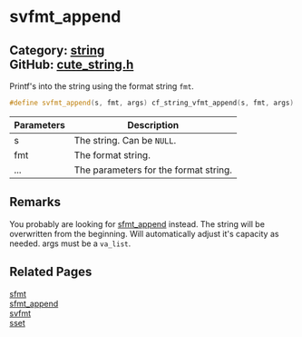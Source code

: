 [](../header.md ':include')

# svfmt_append

Category: [string](https://github.com/RandyGaul/cute_framework/blob/master/docs/api_reference?id=string)  
GitHub: [cute_string.h](https://github.com/RandyGaul/cute_framework/blob/master/include/cute_string.h)  
---

Printf's into the string using the format string `fmt`.

```cpp
#define svfmt_append(s, fmt, args) cf_string_vfmt_append(s, fmt, args)
```

Parameters | Description
--- | ---
s | The string. Can be `NULL`.
fmt | The format string.
... | The parameters for the format string.

## Remarks

You probably are looking for [sfmt_append](https://github.com/RandyGaul/cute_framework/blob/master/docs/string/sfmt_append.md) instead. The string will be overwritten from the beginning. Will automatically adjust it's
capacity as needed. args must be a `va_list`.

## Related Pages

[sfmt](https://github.com/RandyGaul/cute_framework/blob/master/docs/string/sfmt.md)  
[sfmt_append](https://github.com/RandyGaul/cute_framework/blob/master/docs/string/sfmt_append.md)  
[svfmt](https://github.com/RandyGaul/cute_framework/blob/master/docs/string/svfmt.md)  
[sset](https://github.com/RandyGaul/cute_framework/blob/master/docs/string/sset.md)  
